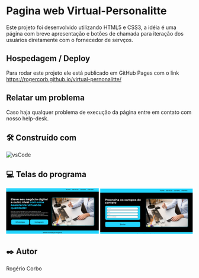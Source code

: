 

# Pagina web Virtual-Personalitte

Este projeto foi desenvolvido utilizando HTML5 e CSS3, a idéia é uma página com breve apresentação e botões de chamada para iteração dos usuários diretamente com o fornecedor de servços.

## Hospedagem / Deploy 

Para rodar este projeto ele está publicado em GitHub Pages com o link https://rogercorb.github.io/virtual-pernonalitte/

## Relatar um problema 

Caso haja qualquer problema de execução da página entre em contato com nosso help-desk.


## 🛠️ Construído com

![vsCode](https://img.shields.io/badge/VSCode-0078D4?style=for-the-badge&logo=visual%20studio%20code&logoColor=white)


## 💻 Telas do programa

<img src="src/public/assets/Foto-da-pagina.PNG" width=250 alt="Pagina home" title="Foto da Pagina Web Virtual Personalitte" >
<img src="src/public/assets/Foto-Pagina-Contato.PNG" width=250 alt="Pagina Contato" title="Foto da Pagina de contato" >

## ✒️ Autor

Rogério Corbo



